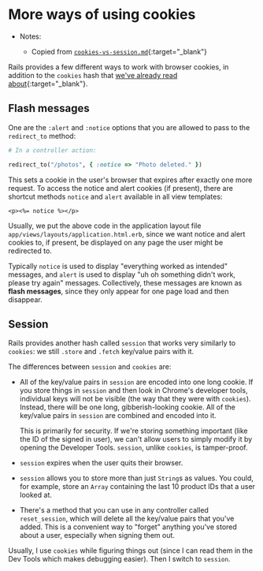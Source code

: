 # More ways of using cookies

- Notes:

   - Copied from [`cookies-vs-session.md`](https://github.com/firstdraft/appdev-chapters/blob/benp-edits/cookies-vs-session.md){:target="_blank"}

Rails provides a few different ways to work with browser cookies, in addition to the `cookies` hash that [we've already read about](https://chapters.firstdraft.com/chapters/842){:target="_blank"}.

## Flash messages

One are the `:alert` and `:notice` options that you are allowed to pass to the `redirect_to` method:

```ruby
# In a controller action:

redirect_to("/photos", { :notice => "Photo deleted." })
```

This sets a cookie in the user's browser that expires after exactly one more request. To access the notice and alert cookies (if present), there are shortcut methods `notice` and `alert` available in all view templates:

```erb
<p><%= notice %></p>
```

Usually, we put the above code in the application layout file `app/views/layouts/application.html.erb`, since we want notice and alert cookies to, if present, be displayed on any page the user might be redirected to.

Typically `notice` is used to display "everything worked as intended" messages, and `alert` is used to display "uh oh something didn't work, please try again" messages. Collectively, these messages are known as **flash messages**, since they only appear for one page load and then disappear.

## Session

Rails provides another hash called `session` that works very similarly to `cookies`: we still `.store` and `.fetch` key/value pairs with it.

The differences between `session` and `cookies` are:

 - All of the key/value pairs in `session` are encoded into one long cookie. If you store things in `session` and then look in Chrome's developer tools, individual keys will not be visible (the way that they were with `cookies`). Instead, there will be one long, gibberish-looking cookie. All of the key/value pairs in `session` are combined and encoded into it.

    This is primarily for security. If we're storing something important (like the ID of the signed in user), we can't allow users to simply modify it by opening the Developer Tools. `session`, unlike `cookies`, is tamper-proof.
 - `session` expires when the user quits their browser.
 - `session` allows you to store more than just `String`s as values. You could, for example, store an `Array` containing the last 10 product IDs that a user looked at.
 - There's a method that you can use in any controller called `reset_session`, which will delete all the key/value pairs that you've added. This is a convenient way to "forget" anything you've stored about a user, especially when signing them out.

Usually, I use `cookies` while figuring things out (since I can read them in the Dev Tools which makes debugging easier). Then I switch to `session`.
